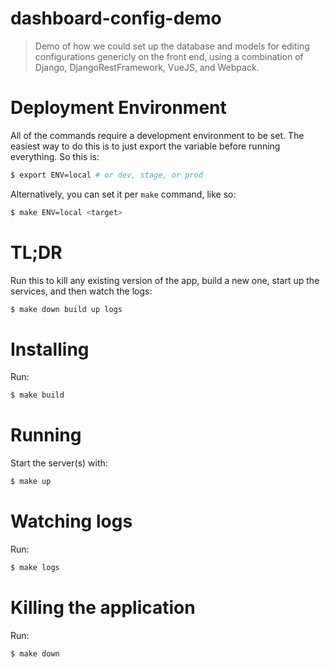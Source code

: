 # dashboard-config-demo

> Demo of how we could set up the database and models for editing configurations
> genericly on the front end, using a combination of Django,
> DjangoRestFramework, VueJS, and Webpack.

# Deployment Environment

All of the commands require a development environment to be set. The easiest way
to do this is to just export the variable before running everything. So this is:

```bash
$ export ENV=local # or dev, stage, or prod
```

Alternatively, you can set it per `make` command, like so:

```bash
$ make ENV=local <target>
```

# TL;DR

Run this to kill any existing version of the app, build a new one, start up the
services, and then watch the logs:

```bash
$ make down build up logs
```

# Installing

Run:

```bash
$ make build
```

# Running

Start the server(s) with:

```bash
$ make up
```

# Watching logs

Run:

```bash
$ make logs
```

# Killing the application

Run:

```bash
$ make down
```
